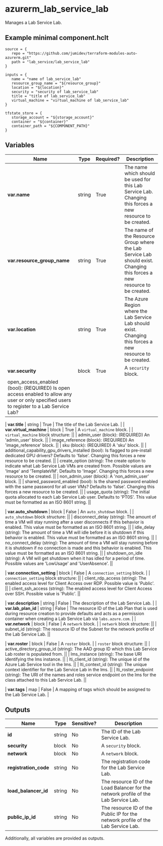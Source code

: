 # azurerm_lab_service_lab

Manages a Lab Service Lab.

## Example minimal component.hclt

```hcl
source = {
   repo = "https://github.com/jumidev/terraform-modules-auto-azurerm.git" 
   path = "lab_service/lab_service_lab" 
}

inputs = {
   name = "name of lab_service_lab" 
   resource_group_name = "${resource_group}" 
   location = "${location}" 
   security = "security of lab_service_lab" 
   title = "title of lab_service_lab" 
   virtual_machine = "virtual_machine of lab_service_lab" 
}

tfstate_store = {
   storage_account = "${storage_account}" 
   container = "${container}" 
   container_path = "${COMPONENT_PATH}" 
}

```

## Variables

| Name | Type | Required? |  Description |
| ---- | ---- | --------- |  ----------- |
| **var.name** | string | True | The name which should be used for this Lab Service Lab. Changing this forces a new resource to be created. | 
| **var.resource_group_name** | string | True | The name of the Resource Group where the Lab Service Lab should exist. Changing this forces a new resource to be created. | 
| **var.location** | string | True | The Azure Region where the Lab Service Lab should exist. Changing this forces a new resource to be created. | 
| **var.security** | block | True | A `security` block. | | `security` block structure: || 
|   open_access_enabled (bool): (REQUIRED) Is open access enabled to allow any user or only specified users to register to a Lab Service Lab? ||

| **var.title** | string | True | The title of the Lab Service Lab. | 
| **var.virtual_machine** | block | True | A `virtual_machine` block. | | `virtual_machine` block structure: || 
|   admin_user (block): (REQUIRED) An 'admin_user' block. ||
|   image_reference (block): (REQUIRED) An 'image_reference' block. ||
|   sku (block): (REQUIRED) A 'sku' block. ||
|   additional_capability_gpu_drivers_installed (bool): Is flagged to pre-install dedicated GPU drivers? Defaults to 'false'. Changing this forces a new resource to be created. ||
|   create_option (string): The create option to indicate what Lab Service Lab VMs are created from. Possible values are 'Image' and 'TemplateVM'. Defaults to 'Image'. Changing this forces a new resource to be created. ||
|   non_admin_user (block): A 'non_admin_user' block. ||
|   shared_password_enabled (bool): Is the shared password enabled with the same password for all user VMs? Defaults to 'false'. Changing this forces a new resource to be created. ||
|   usage_quota (string): The initial quota allocated to each Lab Service Lab user. Defaults to 'PT0S'. This value must be formatted as an ISO 8601 string. ||

| **var.auto_shutdown** | block | False | An `auto_shutdown` block. | | `auto_shutdown` block structure: || 
|   disconnect_delay (string): The amount of time a VM will stay running after a user disconnects if this behavior is enabled. This value must be formatted as an ISO 8601 string. ||
|   idle_delay (string): The amount of time a VM will idle before it is shutdown if this behavior is enabled. This value must be formatted as an ISO 8601 string. ||
|   no_connect_delay (string): The amount of time a VM will stay running before it is shutdown if no connection is made and this behavior is enabled. This value must be formatted as an ISO 8601 string. ||
|   shutdown_on_idle (string): A VM will get shutdown when it has idled for a period of time. Possible values are 'LowUsage' and 'UserAbsence'. ||

| **var.connection_setting** | block | False | A `connection_setting` block. | | `connection_setting` block structure: || 
|   client_rdp_access (string): The enabled access level for Client Access over RDP. Possible value is 'Public'. ||
|   client_ssh_access (string): The enabled access level for Client Access over SSH. Possible value is 'Public'. ||

| **var.description** | string | False | The description of the Lab Service Lab. | 
| **var.lab_plan_id** | string | False | The resource ID of the Lab Plan that is used during resource creation to provide defaults and acts as a permission container when creating a Lab Service Lab via `labs.azure.com`. | 
| **var.network** | block | False | A `network` block. | | `network` block structure: || 
|   subnet_id (string): The resource ID of the Subnet for the network profile of the Lab Service Lab. ||

| **var.roster** | block | False | A `roster` block. | | `roster` block structure: || 
|   active_directory_group_id (string): The AAD group ID which this Lab Service Lab roster is populated from. ||
|   lms_instance (string): The base URI identifying the lms instance. ||
|   lti_client_id (string): The unique id of the Azure Lab Service tool in the lms. ||
|   lti_context_id (string): The unique context identifier for the Lab Service Lab in the lms. ||
|   lti_roster_endpoint (string): The URI of the names and roles service endpoint on the lms for the class attached to this Lab Service Lab. ||

| **var.tags** | map | False | A mapping of tags which should be assigned to the Lab Service Lab. | 



## Outputs

| Name | Type | Sensitive? | Description |
| ---- | ---- | --------- | --------- |
| **id** | string | No  | The ID of the Lab Service Lab. | 
| **security** | block | No  | A `security` block. | 
| **network** | block | No  | A `network` block. | 
| **registration_code** | string | No  | The registration code for the Lab Service Lab. | 
| **load_balancer_id** | string | No  | The resource ID of the Load Balancer for the network profile of the Lab Service Lab. | 
| **public_ip_id** | string | No  | The resource ID of the Public IP for the network profile of the Lab Service Lab. | 

Additionally, all variables are provided as outputs.
